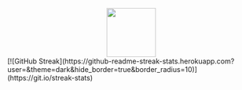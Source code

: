 <div id="header" align="center">
  <img src="https://media.giphy.com/media/M9gbBd9nbDrOTu1Mqx/giphy.gif" width="100"/>
</div>
[![GitHub Streak](https://github-readme-streak-stats.herokuapp.com?user=&theme=dark&hide_border=true&border_radius=10)](https://git.io/streak-stats)
